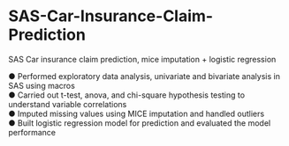 # SAS-Car-Insurance-Claim-Prediction
SAS Car insurance claim prediction, mice imputation + logistic regression

●	Performed exploratory data analysis, univariate and bivariate analysis in SAS using macros  
●	Carried out t-test, anova, and chi-square hypothesis testing to understand variable correlations  
●	Imputed missing values using MICE imputation and handled outliers  
●	Built logistic regression model for prediction and evaluated the model performance  
